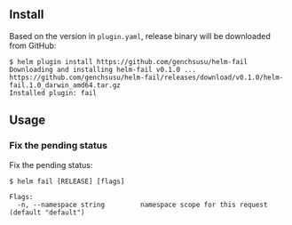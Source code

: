 ## Install

Based on the version in `plugin.yaml`, release binary will be downloaded from GitHub:

```console
$ helm plugin install https://github.com/genchsusu/helm-fail
Downloading and installing helm-fail v0.1.0 ...
https://github.com/genchsusu/helm-fail/releases/download/v0.1.0/helm-fail.1.0_darwin_amd64.tar.gz
Installed plugin: fail
```

## Usage

### Fix the pending status

Fix the pending status:

```console
$ helm fail [RELEASE] [flags]

Flags:
  -n, --namespace string         namespace scope for this request (default "default")
```